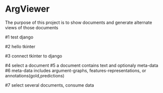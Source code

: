 # ArgViewer
The purpose of this project is to show documents and generate alternate views of those documents

#1 test django

#2 hello tkinter 

#3 connect tkinter to django 

#4 select a document
#5 a document contains text and optionaly meta-data
#6 meta-data includes argument-graphs, features-representations, or annotations(gold,predictions)

#7 select several documents, consume data




 
